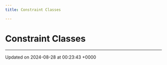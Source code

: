 ```yaml
---
title: Constraint Classes

---
```


# Constraint Classes








-------------------------------

Updated on 2024-08-28 at 00:23:43 +0000